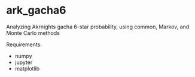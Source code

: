 # ark_gacha6
Analyzing Akrnights gacha 6-star probability, using common, Markov, and Monte Carlo methods

Requirements:
- numpy
- jupyter
- matplotlib
